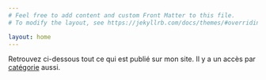 ```yaml
---
# Feel free to add content and custom Front Matter to this file.
# To modify the layout, see https://jekyllrb.com/docs/themes/#overriding-theme-defaults

layout: home
---
```


<div>
<p>Retrouvez ci-dessous tout ce qui est publié sur mon site. Il y a un accès par <a href="/categories">catégorie</a> aussi. </p>
</div>
